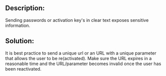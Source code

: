 ## Description:

Sending passwords or activation key's in clear text exposes sensitive information. 

## Solution:

It is best practice to send a unique url or an URL with a unique parameter that allows the user to be re(activated).
Make sure the URL expires in a reasonable time and the URL/parameter becomes invalid once the user has been reactivated.
